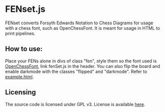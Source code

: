 # FENset.js
FENset converts Forsyth Edwards Notation to Chess Diagrams for usage with a chess font, such as OpenChessFont. It is meant for usage in HTML to print pipelines. 

## How to use:
Place your FENs alone in divs of class "fen", style them so the font used is [OpenChessFont](https://github.com/joshwalters/open-chess-font), link fenSet.js in the header. You can also flip the board and enable darkmode with the classes "flipped" and "darkmode". Refer to [example.html](/example.html).

## Licensing

The source code is licensed under GPL v3. License is available [here](/LICENSE).
